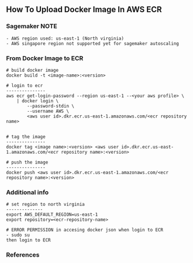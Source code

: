 ## How To Upload Docker Image In AWS ECR


### Sagemaker NOTE
```
- AWS region used: us-east-1 (North virginia)
- AWS singapore region not supported yet for sagemaker autoscaling
```

### From Docker Image to ECR
```
# build docker image
docker build -t <image-name>:<version>

# login to ecr
---------------
aws ecr get-login-password --region us-east-1 --<your aws profile> \
    | docker login \
        --password-stdin \
        --username AWS \
        <aws user id>.dkr.ecr.us-east-1.amazonaws.com/<ecr repository name>


# tag the image
---------------
docker tag <image name>:<version> <aws user id>.dkr.ecr.us-east-1.amazonaws.com/<ecr repository name>:<version>

# push the image
---------------
docker push <aws user id>.dkr.ecr.us-east-1.amazonaws.com/<ecr repository name>:<version>
```

### Additional info
```
# set region to north virginia
--------------
export AWS_DEFAULT_REGION=us-east-1
export repository=<ecr-repository-name>

# ERROR PERMISSION in accesing docker json when login to ECR
- sudo su
then login to ECR
```

### References
```
```

